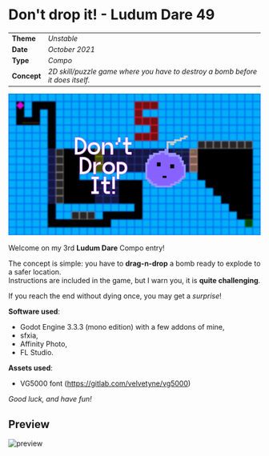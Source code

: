 # Don't drop it! - Ludum Dare 49

|             |                                                                                     |
|-------------|-------------------------------------------------------------------------------------|
| **Theme**   | _Unstable_                                                                          |
| **Date**    | _October 2021_                                                                      |
| **Type**    | _Compo_                                                                             |
| **Concept** | _2D skill/puzzle game where you have to destroy a bomb before it does itself._      |

![screenshot](./doc/screenshot.png)

Welcome on my 3rd **Ludum Dare** Compo entry!

The concept is simple: you have to **drag-n-drop** a bomb ready to explode to a safer location.  
Instructions are included in the game, but I warn you, it is **quite challenging**.

If you reach the end without dying once, you may get a _surprise_!

**Software used**:
- Godot Engine 3.3.3 (mono edition) with a few addons of mine,
- sfxia,
- Affinity Photo,
- FL Studio.

**Assets used**:
- VG5000 font (https://gitlab.com/velvetyne/vg5000)

_Good luck, and have fun!_

## Preview

![preview](./doc/animation.gif)